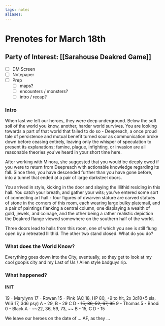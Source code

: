 ```yaml
---
tags: notes
aliases:
---
```


# Prenotes for March 18th
## Party of Interest: [[Sarahouse Deakred Game]]
- [ ] DM Screen
- [ ] Notepaper
- [ ] Prep
	- [ ] maps?
	- [ ] encounters / monsters?
	- [ ] intro / recap?

### Intro

When last we left our heroes, they were deep underground. Below the soft soil of the world you know, another, harder world survives. You are looking towards a part of that world that failed to do so - Deepreach, a once proud tale of persistence and mutual benefit turned sour as communication broke down before ceasing entirely, leaving only the whisper of speculation to present its explanations; famine, plague, infighting, or invasion are all reasonable theories you've heard in your short time here. 

After working with Minora, she suggested that you would be deeply owed if you were to return from Deepreach with actionable knowledge regarding its fall. Since then, you have descended further than you have gone before, into a tunnel that ended at a pair of large darksteel doors.

You arrived in style, kicking in the door and slaying the Illithid residing in this hall. You catch your breath, and gather your wits; you've entered some sort of connecting art hall - four figures of dwarven stature are carved statues of stone in the corners of this room, each wearing large bulky platemail, and a pair of paintings flanking a central column, one displaying a wealth of gold, jewels, and coinage, and the other being a rather realistic depiction the Deakred Range viewed somewhere on the southern half of the world.

Three doors lead to halls from this room, one of which you see is still flung open by a retreated Illithid. The other two stand closed. What do you do?

### What does the World Know?
Everything goes down into the City, eventually, so they get to look at my cool goopis city and my Last of Us / Alien style badguys rip.

### What happened?
#### INIT
19 - Marylynn
17 - Rowan
15 - Pink (AC 18, HP 80, +9 to hit, 2x 3d10+5 sla, WIS 17, 3d6 psy)
A - 29, 
B - 29
C
D - ~~15, 36, 52, 67, 95~~
9 - Thomas
5 - Bhodi
0 - Black
A - ~~22, 36, 59, 73, ~~
B - 15, 
C
D - 15


We leave our heroes on the date of ... AF, as they ...